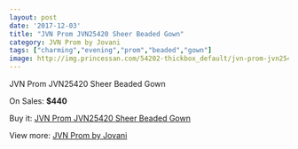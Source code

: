 ```yaml
---
layout: post
date: '2017-12-03'
title: "JVN Prom JVN25420 Sheer Beaded Gown"
category: JVN Prom by Jovani
tags: ["charming","evening","prom","beaded","gown"]
image: http://img.princessan.com/54202-thickbox_default/jvn-prom-jvn25420-sheer-beaded-gown.jpg
---
```

JVN Prom JVN25420 Sheer Beaded Gown

On Sales: **$440**
<a href="https://www.princessan.com/en/jvn-prom-by-jovani/24383-jvn-prom-jvn25420-sheer-beaded-gown.html"><amp-img layout="responsive" width="600" height="600" src="//img.princessan.com/54202-thickbox_default/jvn-prom-jvn25420-sheer-beaded-gown.jpg" alt="JVN Prom JVN25420 Sheer Beaded Gown 0" /></a>
<a href="https://www.princessan.com/en/jvn-prom-by-jovani/24383-jvn-prom-jvn25420-sheer-beaded-gown.html"><amp-img layout="responsive" width="600" height="600" src="//img.princessan.com/54204-thickbox_default/jvn-prom-jvn25420-sheer-beaded-gown.jpg" alt="JVN Prom JVN25420 Sheer Beaded Gown 1" /></a>
<a href="https://www.princessan.com/en/jvn-prom-by-jovani/24383-jvn-prom-jvn25420-sheer-beaded-gown.html"><amp-img layout="responsive" width="600" height="600" src="//img.princessan.com/54203-thickbox_default/jvn-prom-jvn25420-sheer-beaded-gown.jpg" alt="JVN Prom JVN25420 Sheer Beaded Gown 2" /></a>

Buy it: [JVN Prom JVN25420 Sheer Beaded Gown](https://www.princessan.com/en/jvn-prom-by-jovani/24383-jvn-prom-jvn25420-sheer-beaded-gown.html "JVN Prom JVN25420 Sheer Beaded Gown")

View more: [JVN Prom by Jovani](https://www.princessan.com/en/208-jvn-prom-by-jovani "JVN Prom by Jovani")
